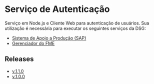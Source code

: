 ﻿# Serviço de Autenticação

Serviço em Node.js e Cliente Web para autenticação de usuários. Sua utilização é necessária para executar os seguintes serviços da DSG:

- [Sistema de Apoio a Produção (SAP)](https://github.com/1cgeo/sap)
- [Gerenciador do FME](https://github.com/1cgeo/gerenciador_fme)

## Releases
- [v.1.1.0](https://github.com/1cgeo/auth_server/releases/tag/v.1.1.0)
- [v.1.0.0](https://github.com/1cgeo/auth_server/releases/tag/v.1.0.0)
